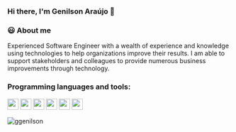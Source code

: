 ### Hi there, I'm Genilson Araújo 👋

### :smiley: About me

Experienced Software Engineer with a wealth of experience and knowledge using technologies to help organizations improve their results. I am able to support stakeholders and colleagues to provide numerous business improvements through technology.

<h3 align="left">Programming languages and tools:</h3>

<p align="left">
  <img src="https://img.shields.io/badge/javascript-%23F7DF1E.svg?&style=for-the-badge&logo=javascript&logoColor=black" height="25"/>
  <img src="https://img.shields.io/badge/typescript%20-%23007ACC.svg?&style=for-the-badge&logo=typescript&logoColor=white" height="25"/>
  <img src="https://img.shields.io/badge/node.js%20-%2343853D.svg?&style=for-the-badge&logo=node.js&logoColor=white" height="25"/>
  <img src="https://img.shields.io/badge/react%20-%2320232a.svg?&style=for-the-badge&logo=react&logoColor=%2361DAFB" height="25"/>
  <img src="https://img.shields.io/badge/postgres-%23316192.svg?&style=for-the-badge&logo=postgresql&logoColor=white" height="25"/>
  <img src="https://www.iped.com.br/img/cursos/56207.jpg" height="25"/>
</p>

<p>
  <img align="left"  src="https://github-readme-stats.vercel.app/api/top-langs?username=ggenilson&show_icons=true&locale=en&layout=compact" alt="ggenilson"   />
</p>
